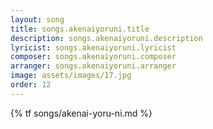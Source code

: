 ```yaml
---
layout: song
title: songs.akenaiyoruni.title
description: songs.akenaiyoruni.description
lyricist: songs.akenaiyoruni.lyricist
composer: songs.akenaiyoruni.composer
arranger: songs.akenaiyoruni.arranger
image: assets/images/17.jpg
order: 12
---
```


{% tf songs/akenai-yoru-ni.md %}
